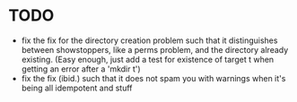 TODO
====

 - fix the fix for the directory creation problem such that it distinguishes between showstoppers, like a perms problem, and the directory
   already existing. (Easy enough, just add a test for existence of target t when getting an error after a 'mkdir t')
 - fix the fix (ibid.) such that it does not spam you with warnings when it's being all idempotent and stuff


